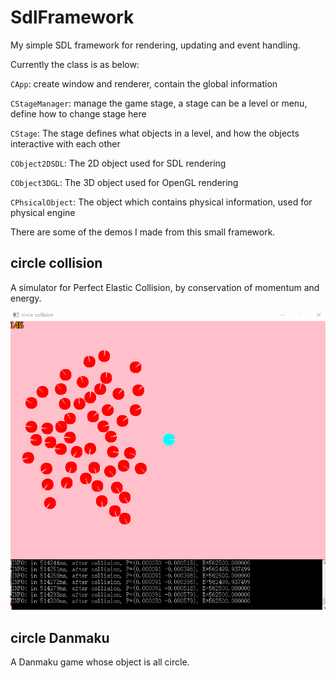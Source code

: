 # SdlFramework
My simple SDL framework for rendering, updating and event handling.



Currently the class is as below:

`CApp`:  create window and renderer, contain the global information

`CStageManager`: manage the game stage, a stage can be a level or menu,  define how to change stage here

`CStage`:  The stage defines what objects in a level, and how the objects interactive with each other

`CObject2DSDL`: The 2D object used for SDL rendering

`CObject3DGL`: The 3D object  used for OpenGL rendering

`CPhsicalObject`: The object which contains physical information, used for physical engine



There are some of the demos I made from this small framework.

## circle collision

A simulator for Perfect Elastic Collision, by conservation of momentum and energy.

![circle_collision](screenshot/circle_collision.gif)

## circle Danmaku

A Danmaku game whose object is all circle.